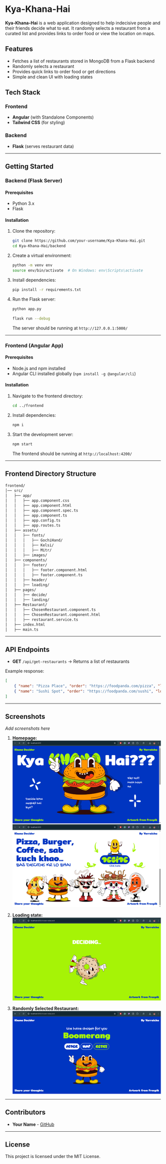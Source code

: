 # Kya-Khana-Hai

**Kya-Khana-Hai** is a web application designed to help indecisive people and their friends decide what to eat. It randomly selects a restaurant from a curated list and provides links to order food or view the location on maps.

## Features
- Fetches a list of restaurants stored in MongoDB from a Flask backend
- Randomly selects a restaurant
- Provides quick links to order food or get directions
- Simple and clean UI with loading states

## Tech Stack
### Frontend
- **Angular** (with Standalone Components)
- **Tailwind CSS** (for styling)

### Backend
- **Flask** (serves restaurant data)
---

## Getting Started

### Backend (Flask Server)

#### Prerequisites
- Python 3.x
- Flask

#### Installation
1. Clone the repository:
   ```bash
   git clone https://github.com/your-username/Kya-Khana-Hai.git
   cd Kya-Khana-Hai/backend
   ```
2. Create a virtual environment:
   ```bash
   python -m venv env
   source env/bin/activate  # On Windows: env\Scripts\activate
   ```
3. Install dependencies:
   ```bash
   pip install -r requirements.txt
   ```
4. Run the Flask server:
   ```bash
   python app.py
   ```
   ```bash
   flask run --debug
   ```
   The server should be running at `http://127.0.0.1:5000/`

---

### Frontend (Angular App)

#### Prerequisites
- Node.js and npm installed
- Angular CLI installed globally (`npm install -g @angular/cli`)

#### Installation
1. Navigate to the frontend directory:
   ```bash
   cd ../frontend
   ```
2. Install dependencies:
   ```bash
   npm i
   ```
3. Start the development server:
   ```bash
   npm start
   ```
   The frontend should be running at `http://localhost:4200/`

---

## Frontend Directory Structure
```
frontend/
│── src/
│   ├── app/
│   │   ├── app.component.css
│   │   ├── app.component.html
│   │   ├── app.component.spec.ts
│   │   ├── app.component.ts
│   │   ├── app.config.ts
│   │   ├── app.routes.ts
│   ├── assets/
│   │   ├── fonts/
│   │   │   ├── GochiHand/
│   │   │   ├── Kelsi/
│   │   │   ├── Mitr/
│   │   ├── images/
│   ├── components/
│   │   ├── footer/
│   │   │   ├── footer.component.html
│   │   │   ├── footer.component.ts
│   │   ├── header/
│   │   ├── loading/
│   ├── pages/
│   │   ├── decide/
│   │   ├── landing/
│   ├── Restaurant/
│   │   ├── ChosenRestaurant.component.ts
│   │   ├── ChosenRestaurant.component.html
│   │   ├── restaurant.service.ts
│   ├── index.html
│   ├── main.ts
```

---

## API Endpoints
- **GET** `/api/get-restaurants` → Returns a list of restaurants

Example response:
```json
[
    { "name": "Pizza Place", "order": "https://foodpanda.com/pizza", "location": "https://maps.com/pizza" },
    { "name": "Sushi Spot", "order": "https://foodpanda.com/sushi", "location": "https://maps.com/sushi" }
]
```

---

## Screenshots
_Add screenshots here_

1. **Homepage:**
![alt text](image.png)
![alt text](image-1.png)

2. **Loading state:**
![alt text](image-2.png)

3. **Randomly Selected Restaurant:**
![alt text](image-3.png)


---

## Contributors
- **Your Name** - [GitHub](https://github.com/your-username)

---

## License
This project is licensed under the MIT License.

